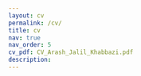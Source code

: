 ```yaml
---
layout: cv
permalink: /cv/
title: cv
nav: true
nav_order: 5
cv_pdf: CV_Arash_Jalil_Khabbazi.pdf
description:
---
```

